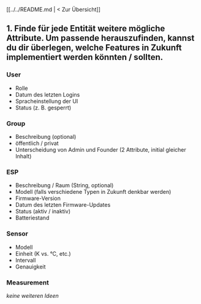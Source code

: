 [[../../README.md | < Zur Übersicht]]

## 1. Finde für jede Entität weitere mögliche Attribute. Um passende herauszufinden, kannst du dir überlegen, welche Features in Zukunft implementiert werden könnten / sollten.

### User
- Rolle
- Datum des letzten Logins
- Spracheinstellung der UI
- Status (z. B. gesperrt)

### Group
- Beschreibung (optional)
- öffentlich / privat
- Unterscheidung von Admin und Founder (2 Attribute, initial gleicher Inhalt)

### ESP
- Beschreibung / Raum (String, optional)
- Modell (falls verschiedene Typen in Zukunft denkbar werden)
- Firmware-Version
- Datum des letzten Firmware-Updates
- Status (aktiv / inaktiv)
- Batteriestand

### Sensor
- Modell
- Einheit (K vs. °C, etc.)
- Intervall
- Genauigkeit

### Measurement
*keine weiteren Ideen*